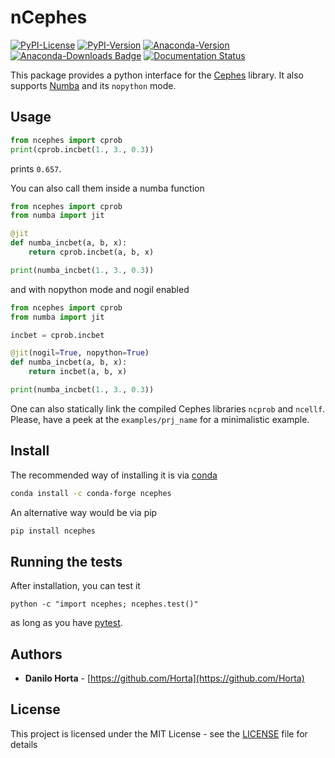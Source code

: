 # nCephes

[![PyPI-License](https://img.shields.io/pypi/l/ncephes.svg?style=flat-square)](https://pypi.python.org/pypi/ncephes/) [![PyPI-Version](https://img.shields.io/pypi/v/ncephes.svg?style=flat-square)](https://pypi.python.org/pypi/ncephes/) [![Anaconda-Version](https://anaconda.org/conda-forge/ncephes/badges/version.svg)](https://anaconda.org/conda-forge/ncephes) [![Anaconda-Downloads Badge](https://anaconda.org/conda-forge/ncephes/badges/downloads.svg)](https://anaconda.org/conda-forge/ncephes) [![Documentation Status](https://readthedocs.org/projects/ncephes/badge/?style=flat-square&version=latest)](https://ncephes.readthedocs.io/)

This package provides a python interface for the
[Cephes](http://www.netlib.org/cephes/) library.
It also supports [Numba](http://numba.pydata.org) and its ``nopython`` mode.

## Usage

```python
from ncephes import cprob
print(cprob.incbet(1., 3., 0.3))
```
prints ``0.657``.

You can also call them inside a numba function
```python
from ncephes import cprob
from numba import jit

@jit
def numba_incbet(a, b, x):
    return cprob.incbet(a, b, x)

print(numba_incbet(1., 3., 0.3))
```
and with nopython mode and nogil enabled
```python
from ncephes import cprob
from numba import jit

incbet = cprob.incbet

@jit(nogil=True, nopython=True)
def numba_incbet(a, b, x):
    return incbet(a, b, x)

print(numba_incbet(1., 3., 0.3))
```

One can also statically link the compiled Cephes libraries `ncprob` and
`ncellf`. Please, have a peek at the `examples/prj_name` for a minimalistic
example.

## Install

The recommended way of installing it is via
[conda](http://conda.pydata.org/docs/index.html)
```bash
conda install -c conda-forge ncephes
```

An alternative way would be via pip
```bash
pip install ncephes
```

## Running the tests

After installation, you can test it
```
python -c "import ncephes; ncephes.test()"
```
as long as you have [pytest](http://docs.pytest.org/en/latest/).

## Authors

* **Danilo Horta** - [https://github.com/Horta](https://github.com/Horta)

## License

This project is licensed under the MIT License - see the
[LICENSE](LICENSE) file for details
